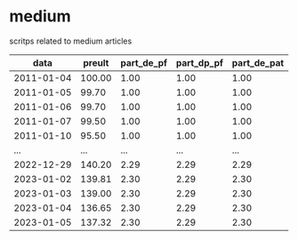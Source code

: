 # medium
scritps related to medium articles


|     data   | preult | part_de_pf | part_dp_pf | part_de_pat |
|------------|--------|------------|------------|-------------|
| 2011-01-04 | 100.00 |       1.00 |       1.00 |        1.00 |
| 2011-01-05 |  99.70 |       1.00 |       1.00 |        1.00 |
| 2011-01-06 |  99.70 |       1.00 |       1.00 |        1.00 |
| 2011-01-07 |  99.50 |       1.00 |       1.00 |        1.00 |
| 2011-01-10 |  95.50 |       1.00 |       1.00 |        1.00 |
|      ...   |  ...   |        ... |        ... |        ...  |
| 2022-12-29 | 140.20 |       2.29 |       2.29 |        2.29 |
| 2023-01-02 | 139.81 |       2.30 |       2.29 |        2.30 |
| 2023-01-03 | 139.00 |       2.30 |       2.29 |        2.30 |
| 2023-01-04 | 136.65 |       2.30 |       2.29 |        2.30 |
| 2023-01-05 | 137.32 |       2.30 |       2.29 |        2.30 |

